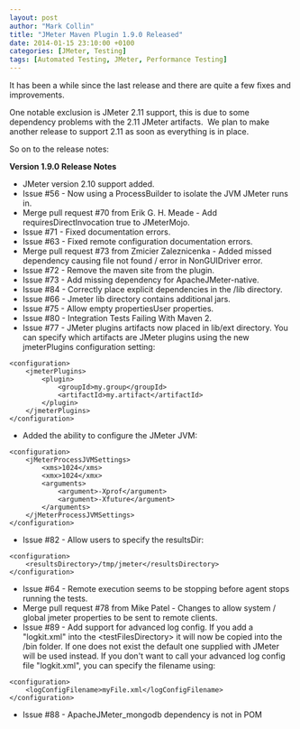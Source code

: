 ```yaml
---
layout: post
author: "Mark Collin"
title: "JMeter Maven Plugin 1.9.0 Released"
date: 2014-01-15 23:10:00 +0100
categories: [JMeter, Testing] 
tags: [Automated Testing, JMeter, Performance Testing]
---
```

It has been a while since the last release and there are quite a few fixes and improvements.

One notable exclusion is JMeter 2.11 support, this is due to some dependency problems with the 2.11 JMeter artifacts.  We plan to make another release to support 2.11 as soon as everything is in place.

So on to the release notes:

**Version 1.9.0 Release Notes**

- JMeter version 2.10 support added.
- Issue #56 - Now using a ProcessBuilder to isolate the JVM JMeter runs in.
- Merge pull request #70 from Erik G. H. Meade - Add requiresDirectInvocation true to JMeterMojo.
- Issue #71 - Fixed documentation errors.
- Issue #63 - Fixed remote configuration documentation errors.
- Merge pull request #73 from Zmicier Zaleznicenka - Added missed dependency causing file not found / error in NonGUIDriver error.
- Issue #72 - Remove the maven site from the plugin.
- Issue #73 - Add missing dependency for ApacheJMeter-native.
- Issue #84 - Correctly place explicit dependencies in the /lib directory.
- Issue #66 - Jmeter lib directory contains additional jars.
- Issue #75 - Allow empty propertiesUser properties.
- Issue #80 - Integration Tests Failing With Maven 2.
- Issue #77 - JMeter plugins artifacts now placed in lib/ext directory. You can specify which artifacts are JMeter plugins using the new jmeterPlugins configuration setting:

```xml">
<configuration>
    <jmeterPlugins>
        <plugin>
            <groupId>my.group</groupId>
            <artifactId>my.artifact</artifactId>
        </plugin>
    </jmeterPlugins>
</configuration>
```

- Added the ability to configure the JMeter JVM:

```xml">
<configuration>
    <jMeterProcessJVMSettings>
        <xms>1024</xms>
        <xmx>1024</xmx>
        <arguments>
            <argument>-Xprof</argument>
            <argument>-Xfuture</argument>
        </arguments>
    </jMeterProcessJVMSettings>
</configuration>
```

- Issue #82 - Allow users to specify the resultsDir:

```xml">
<configuration>
    <resultsDirectory>/tmp/jmeter</resultsDirectory>
</configuration>
```

- Issue #64 - Remote execution seems to be stopping before agent stops running the tests.
- Merge pull request #78 from Mike Patel - Changes to allow system / global jmeter properties to be sent to remote clients.
- Issue #89 - Add support for advanced log config. If you add a "logkit.xml" into the &lt;testFilesDirectory&gt; it will now be copied into the /bin folder. If one does not exist the default one supplied with JMeter will be used instead. If you don't want to call your advanced log config file "logkit.xml", you can specify the filename using:

```xml">
<configuration>
    <logConfigFilename>myFile.xml</logConfigFilename>
</configuration>
```

- Issue #88 - ApacheJMeter_mongodb dependency is not in POM